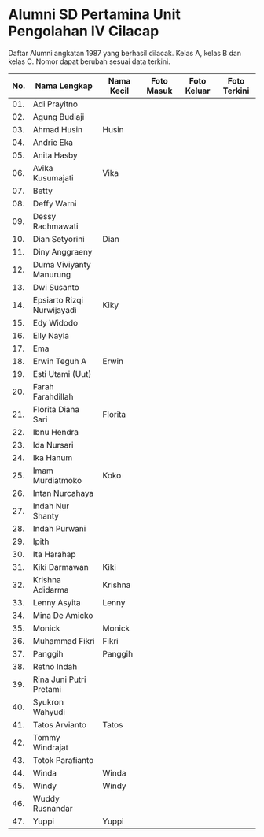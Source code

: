 # Alumni SD Pertamina Unit Pengolahan IV Cilacap

Daftar Alumni angkatan 1987 yang berhasil dilacak. Kelas A, kelas B dan kelas C. Nomor dapat berubah sesuai data terkini.

| No. | Nama Lengkap               | Nama Kecil | Foto Masuk              | Foto Keluar             | Foto Terkini            |
| --- | -------------------------- | ---------- | ----------------------- | ----------------------- | ----------------------- |
| 01. | Adi Prayitno               |            |                         |                         |                         |
| 02. | Agung Budiaji              |            |                         |                         |                         |
| 03. | Ahmad Husin                | Husin      |                         |                         |                         |
| 04. | Andrie Eka                 |            |                         |                         |                         |
| 05. | Anita Hasby                |            |                         |                         |                         |
| 06. | Avika Kusumajati           | Vika       |                         |                         |                         |
| 07. | Betty                      |            |                         |                         |                         |
| 08. | Deffy Warni                |            |                         |                         |                         |
| 09. | Dessy Rachmawati           |            |                         |                         |                         |
| 10. | Dian Setyorini             | Dian       |                         |                         |                         |
| 11. | Diny Anggraeny             |            |                         |                         |                         |
| 12. | Duma Viviyanty Manurung    |            |                         |                         |                         |
| 13. | Dwi Susanto                |            |                         |                         |                         |
| 14. | Epsiarto Rizqi Nurwijayadi | Kiky       |                         |                         |                         |
| 15. | Edy Widodo                 |            |                         |                         |                         |
| 16. | Elly Nayla                 |            |                         |                         |                         |
| 17. | Ema                        |            |                         |                         |                         |
| 18. | Erwin Teguh A              | Erwin      |                         |                         |                         |
| 19. | Esti Utami (Uut)           |            |                         |                         |                         |
| 20. | Farah Farahdillah          |            |                         |                         |                         |
| 21. | Florita Diana Sari         | Florita    |                         |                         |                         |
| 22. | Ibnu Hendra                |            |                         |                         |                         |
| 23. | Ida Nursari                |            |                         |                         |                         |
| 24. | Ika Hanum                  |            |                         |                         |                         |
| 25. | Imam Murdiatmoko           | Koko       |                         |                         |                         |
| 26. | Intan Nurcahaya            |            |                         |                         |                         |
| 27. | Indah Nur Shanty           |            |                         |                         |                         |
| 28. | Indah Purwani              |            |                         |                         |                         |
| 29. | Ipith                      |            |                         |                         |                         |
| 30. | Ita Harahap                |            |                         |                         |                         |
| 31. | Kiki Darmawan              | Kiki       |                         |                         |                         |
| 32. | Krishna Adidarma           | Krishna    |                         |                         |                         |
| 33. | Lenny Asyita               | Lenny      |                         |                         |                         |
| 34. | Mina De Amicko             |            |                         |                         |                         |
| 35. | Monick                     | Monick     |                         |                         |                         |
| 36. | Muhammad Fikri             | Fikri      |                         |                         |                         |
| 37. | Panggih                    | Panggih    |                         |                         |                         |
| 38. | Retno Indah                |            |                         |                         |                         |
| 39. | Rina Juni Putri Pretami    |            |                         |                         |                         |
| 40. | Syukron Wahyudi            |            |                         |                         |                         |
| 41. | Tatos Arvianto             | Tatos      |                         |                         |                         |
| 42. | Tommy Windrajat            |            |                         |                         |                         |
| 43. | Totok Parafianto           |            |                         |                         |                         |
| 44. | Winda                      | Winda      |                         |                         |                         |
| 45. | Windy                      | Windy      |                         |                         |                         |
| 46. | Wuddy Rusnandar            |            |                         |                         |                         |
| 47. | Yuppi                      | Yuppi      |                         |                         |                         |
